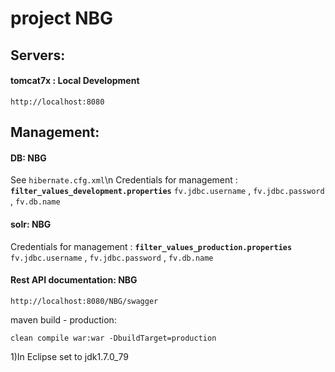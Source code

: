 # project NBG

## Servers:

#### tomcat7x : Local Development
	http://localhost:8080


## 	Management:
	
#### DB: NBG
See `hibernate.cfg.xml`\n
Credentials for management : **`filter_values_development.properties`** `fv.jdbc.username` , `fv.jdbc.password` , `fv.db.name`

#### solr: NBG
Credentials for management : **`filter_values_production.properties`** `fv.jdbc.username` , `fv.jdbc.password` , `fv.db.name`

#### Rest API documentation: NBG
	http://localhost:8080/NBG/swagger




maven build - production:
	
	clean compile war:war -DbuildTarget=production

1)In Eclipse set to jdk1.7.0_79